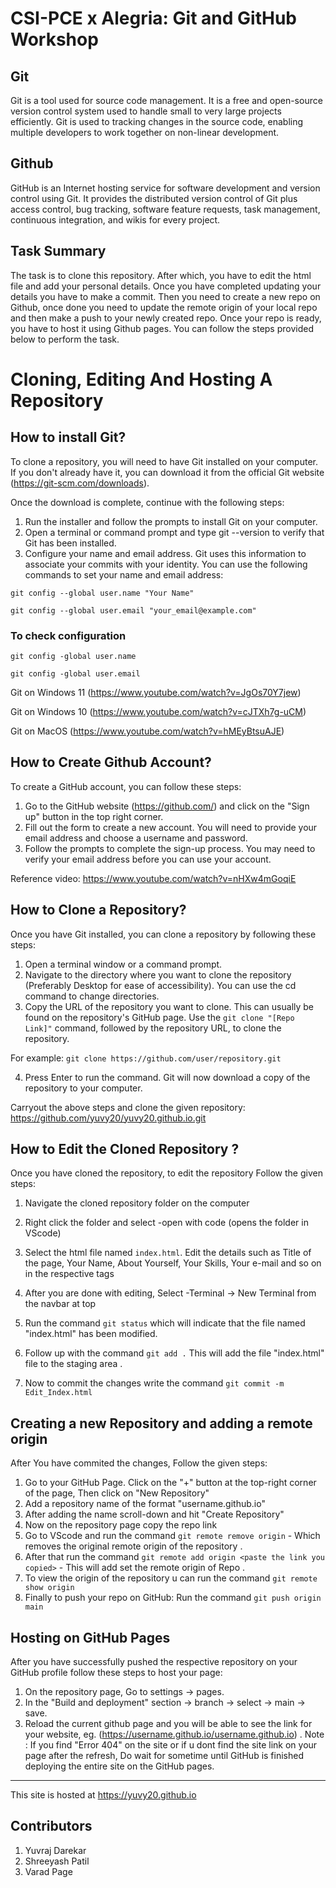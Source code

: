 # CSI-PCE x Alegria: Git and GitHub Workshop

## Git
Git is a tool used for source code management. It is a free and open-source version control system used to handle small to very large projects efficiently. Git is used to tracking changes in the source code, enabling multiple developers to work together on non-linear development.

## Github
GitHub is an Internet hosting service for software development and version control using Git. It provides the distributed version control of Git plus access control, bug tracking, software feature requests, task management, continuous integration, and wikis for every project.

## Task Summary
The task is to clone this repository. After which, you have to edit the html file and add your personal details. Once you have completed updating your details you have to make a commit. Then you need to create a new repo on Github, once done you need to update the remote origin of your local repo and then make a push to your newly created repo. Once your repo is ready, you have to host it using Github pages. You can follow the steps provided below to perform the task.

# Cloning, Editing And Hosting A Repository 

## How to install Git?

To clone a repository, you will need to have Git installed on your computer. If you don't already have it, you can download it from the official Git website (https://git-scm.com/downloads).


Once the download is complete, continue with the following steps:

1. Run the installer and follow the prompts to install Git on your computer.
2. Open a terminal or command prompt and type git --version to verify that Git has been installed.
3. Configure your name and email address. Git uses this information to associate your commits with your identity. You can use the following commands to set your name and email address:

`git config --global user.name "Your Name"`

`git config --global user.email "your_email@example.com"`

### To check configuration
`git config -global user.name`

`git config -global user.email`

Git on Windows 11 (https://www.youtube.com/watch?v=JgOs70Y7jew)

Git on Windows 10 (https://www.youtube.com/watch?v=cJTXh7g-uCM)

Git on MacOS (https://www.youtube.com/watch?v=hMEyBtsuAJE)



## How to Create Github Account?
To create a GitHub account, you can follow these steps:

1. Go to the GitHub website (https://github.com/) and click on the "Sign up" button in the top right corner.
2. Fill out the form to create a new account. You will need to provide your email address and choose a username and password.
3. Follow the prompts to complete the sign-up process. You may need to verify your email address before you can use your account.

Reference video: https://www.youtube.com/watch?v=nHXw4mGoqiE


## How to Clone a Repository?
Once you have Git installed, you can clone a repository by following these steps:

 1. Open a terminal window or a command prompt.
 2. Navigate to the directory where you want to clone the repository (Preferably Desktop for ease of accessibility). You can use the cd command to change directories.
 3. Copy the URL of the repository you want to clone. This can usually be found on the repository's GitHub page.
Use the `git clone "[Repo Link]"` command, followed by the repository URL, to clone the repository. 

 For example: `git clone https://github.com/user/repository.git`
 
 4. Press Enter to run the command. Git will now download a copy of the repository to your computer.

Carryout the above steps and clone the given repository: https://github.com/yuvy20/yuvy20.github.io.git


## How to Edit the Cloned Repository ?
Once you have cloned the repository, to edit the repository Follow the given steps:
1. Navigate the cloned repository folder on the computer 
2. Right click the folder and select -open with code (opens the folder in VScode) 
3. Select the html file named `index.html`. Edit the details such as Title of the page, Your Name, About Yourself, Your Skills, Your e-mail and so on in the respective tags
4. After you are done with editing, Select -Terminal -> New Terminal from the navbar at top
5. Run the command `git status` which will indicate that the file named "index.html" has been modified.

6. Follow up with the command `git add .` This will add the file "index.html" file to the staging area .
7. Now to commit the changes write the command `git commit -m Edit_Index.html`

## Creating a new Repository and adding a remote origin 
After You have commited the changes, Follow the given steps:
1. Go to your GitHub Page. Click on the "+" button at the top-right corner of the page, Then click on "New Repository"
2. Add a repository name of the format "username.github.io"
3. After adding the name scroll-down and hit "Create Repository"
4. Now on the repository page copy the repo link 
5. Go to VScode and run the command `git remote remove origin` - Which removes the original remote origin of the repository .
6. After that run the command `git remote add origin <paste the link you copied>` - This will add set the remote origin of Repo .
7. To view the origin of the repository u can run the command `git remote show origin`
8. Finally to push your repo on GitHub: 
Run the command `git push origin main`

## Hosting on GitHub Pages
After you have successfully pushed the respective repository on your GitHub profile follow these steps to host your page:
1. On the repository page, Go to settings -> pages.
2. In the "Build and deployment" section -> branch -> select -> main -> save.
3. Reload the current github page and you will be able to see the link for your website, eg. (https://username.github.io/username.github.io) .
 Note : If you find "Error 404" on the site or if u dont find the site link on your page after the refresh, Do wait for sometime until GitHub is finished deploying the entire site on the GitHub pages.
 
---
This site is hosted at https://yuvy20.github.io

 ## Contributors
 1. Yuvraj Darekar
 2. Shreeyash Patil
 3. Varad Page
 
 
